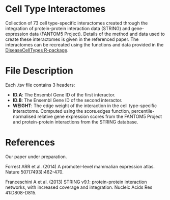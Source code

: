 Cell Type Interactomes
===

Collection of 73 cell type-specific interactomes created through the integration of protein-protein interaction data (STRING) and gene-expression data (FANTOM5 Project). Details of the method and data used to create these interactomes is given in the referenced paper. The interactomes can be recreated using the functions and data provided in the [DiseaseCellTypes R-package](http://alexjcornish.github.io/DiseaseCellTypes "DiseaseCellTypes").


File Description
===========

Each .tsv file contains 3 headers:
- **ID.A**: The Ensembl Gene ID of the first interactor.
- **ID.B**: The Ensembl Gene ID of the second interactor.
- **WEIGHT**: The edge weight of the interaction in the cell type-specific interactome. Computed using the score.edges function, percentile-normalised relative gene expression scores from the FANTOM5 Project and protein-protein interactions from the STRING database.


References
===========

Our paper under preparation.

Forrest ARR et al. (2014) A promoter-level mammalian expression atlas. Nature 507(7493):462-470.

Franceschini A et al. (2013) STRING v9.1: protein-protein interaction networks, with increased coverage and integration. Nucleic Acids Res 41:D808-D815.
